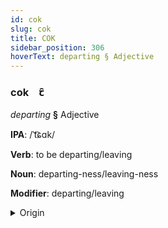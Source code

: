 ```yaml
---
id: cok
slug: cok
title: COK
sidebar_position: 306
hoverText: departing § Adjective
---
```


### cok&emsp;<span kind="abugida">ꞇ̑</span>

*departing* **§** Adjective

**IPA**: /ˈt͡ɕɑk/

**Verb**: to be departing/leaving

**Noun**: departing-ness/leaving-ness

**Modifier**: departing/leaving

<details>
    <summary>Origin</summary>
    Lao ຈາກ chāk [t͡ɕaːk̚˥˥˨]<br/>
    <em>Kra-Dai Language Family</em>
</details>